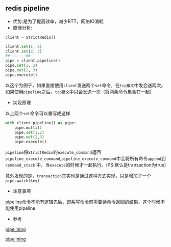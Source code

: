 ## redis pipeline
- 优势:是为了提高效率，减少RTT，网络IO消耗
- 原理分析:

```python
client = StrictRedis()

client.set(1, 2)
client.set(2, 3)
##-------##
pipe = client.pipeline()
pipe.set(1, 2)
pipe.set(2, 3)
pipe.execute()
```

以这个为例子，如果直接使用`client`发送两个`set`命令，在`tcp报文`中发会送两次。如果使用`pipeline`之后，`tcp报文`中只会发送一次（将两条命令集合在一起）

- 实现原理

以上两个`set`命令可以重写成这样

```python
with client.pipeline() as pipe:
    pipe.multi()
    pipe.set(1,2)
    pipe.set(2,3)
    pipe.execute()
```

`pipeline`将`StrictRedis`的`execute_command`返回`pipeline_execute_command`,`pipeline_execute_command`中会将所有命令`append`到`command_stack`
中，当`execute`的时候才一起执行。(PS:默认是transaction为true)

意外发现的是，`transaction`其实也是通过这种方式实现，只是增加了一个`pipe.watch(key)`

- 注意事项

pipeline命令不能有逻辑先后，即系写命令前需要读命令返回的结果，这个时候不能使用pipeline

- 参考

[pipelining](http://www.redis.cn/topics/pipelining.html)

[pipelining](https://redis.io/topics/pipelining)
